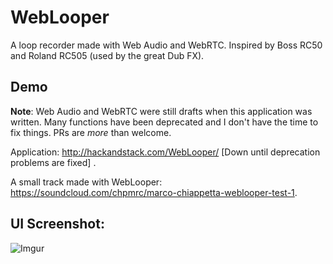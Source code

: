 WebLooper
=========

A loop recorder made with Web Audio and WebRTC. Inspired by Boss RC50 and Roland RC505 (used by the great Dub FX).

## Demo

**Note**: Web Audio and WebRTC were still drafts when this application was written. Many functions have been deprecated and I don't have the time to fix things. PRs are *more* than welcome.

Application: http://hackandstack.com/WebLooper/ [Down until deprecation problems are fixed] .

A small track made with WebLooper: https://soundcloud.com/chpmrc/marco-chiappetta-weblooper-test-1.

## UI Screenshot:

![Imgur](http://i.imgur.com/QnYqTmg.png)
